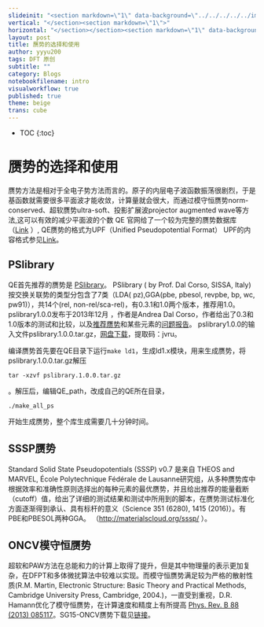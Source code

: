 ```yaml
---
slideinit: "<section markdown=\"1\" data-background=\"../../../../../img/slidebackground.png\"><section markdown=\"1\">"
vertical: "</section><section markdown=\"1\">"
horizontal: "</section></section><section markdown=\"1\" data-background=\"../../../../../img/slidebackground.png\"><section markdown=\"1\">"
layout: post
title: 赝势的选择和使用
author: yyyu200
tags: DFT 原创
subtitle: ""
category: Blogs
notebookfilename: intro
visualworkflow: true
published: true
theme: beige
trans: cube
---
```



* TOC
{:toc}

#  赝势的选择和使用

赝势方法是相对于全电子势方法而言的。原子的内层电子波函数振荡很剧烈，于是基函数就需要很多平面波才能收敛，计算量就会很大，而通过模守恒赝势norm-conserved、超软赝势ultra-soft、投影扩展波projector augmented wave等方法,这可以有效的减少平面波的个数
QE 官网给了一个较为完整的赝势数据库（[Link](http://www.quantum-espresso.org/pseudopotentials/) ）, QE赝势的格式为UPF（Unified Pseudopotential Format） UPF的内容格式参见[Link](http://www.quantum-espresso.org/pseudopotentials/unified-pseudopotential-format/)。

## PSlibrary

QE首先推荐的赝势是 [PSlibrary](http://theossrv1.epfl.ch/Main/Pseudopotentials)。
PSlibrary ( by Prof. Dal Corso, SISSA, Italy) 按交换关联势的类型分包含了7类（LDA( pz),GGA(pbe, pbesol, revpbe, bp, wc, pw91)），共14个(rel, non-rel/sca-rel)，有0.3.1和1.0两个版本，推荐用1.0。pslibrary1.0.0发布于2013年12月 ，作者是Andrea Dal Corso，作者给出了0.3和1.0版本的测试和比较，以及[推荐赝势](http://people.sissa.it/~dalcorso/PP_list.html)和某些元素的[问题报告](http://people.sissa.it/~dalcorso/pslibrary_help.html)。
pslibrary1.0.0的输入文件pslibrary.1.0.0.tar.gz，[网盘下载](https://pan.baidu.com/s/1f4Rdd7EY1q28OZCMlMsMwg)，提取码：jvru。 

编译赝势首先要在QE目录下运行```make ld1```，生成ld1.x模块，用来生成赝势，将pslibrary.1.0.0.tar.gz解压

```tar -xzvf pslibrary.1.0.0.tar.gz```

。解压后，编辑QE_path，改成自己的QE所在目录，

```
./make_all_ps
```

开始生成赝势，整个库生成需要几十分钟时间。

## SSSP赝势
Standard Solid State Pseudopotentials (SSSP) v0.7 是来自 THEOS and MARVEL, École Polytechnique Fédérale de Lausanne研究组，从多种赝势库中根据效率和准确性原则选择出的每种元素的最优赝势，并且给出推荐的能量截断（cutoff）值，给出了详细的测试结果和测试中所用到的脚本，在赝势测试标准化方面逐渐得到承认、具有标杆的意义（Science 351 (6280), 1415 (2016)）。有PBE和PBESOL两种GGA。 （http://materialscloud.org/sssp/ ）。

## ONCV模守恒赝势
超软和PAW方法在总能和力的计算上取得了提升，但是其中物理量的表示更加复杂，在DFPT和多体微扰算法中较难以实现。而模守恒赝势满足较为严格的散射性质(R.M. Martin, Electronic Structure: Basic Theory and Practical Methods, Cambridge University Press, Cambridge, 2004.)，一直受到重视，D.R. Hamann优化了模守恒赝势，在计算速度和精度上有所提高 [Phys. Rev. B 88 (2013) 085117](http://dx.doi.org/10.1103/PhysRevB.88.085117)。SG15-ONCV赝势下载见[链接](http://quantum-simulation.org/potentials/sg15_oncv/)。

